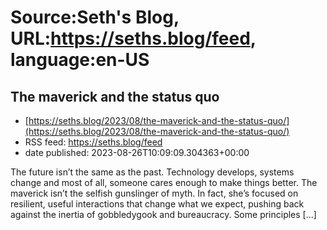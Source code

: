 # Source:Seth's Blog, URL:https://seths.blog/feed, language:en-US

## The maverick and the status quo
 - [https://seths.blog/2023/08/the-maverick-and-the-status-quo/](https://seths.blog/2023/08/the-maverick-and-the-status-quo/)
 - RSS feed: https://seths.blog/feed
 - date published: 2023-08-26T10:09:09.304363+00:00

The future isn&#8217;t the same as the past. Technology develops, systems change and most of all, someone cares enough to make things better. The maverick isn&#8217;t the selfish gunslinger of myth. In fact, she&#8217;s focused on resilient, useful interactions that change what we expect, pushing back against the inertia of gobbledygook and bureaucracy. Some principles [&#8230;]


